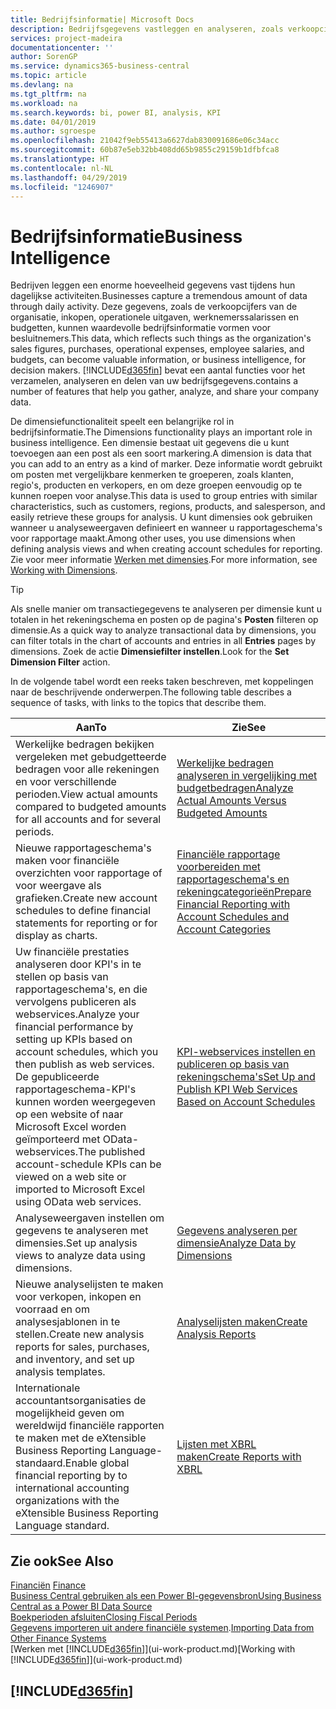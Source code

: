 ```yaml
---
title: Bedrijfsinformatie| Microsoft Docs
description: Bedrijfsgegevens vastleggen en analyseren, zoals verkoopcijfers, inkopen, operationele uitgaven, werknemerssalarissen en budgetten, die waardevolle informatie kunnen zijn voor bedrijfsinformatie of besluitvorming.
services: project-madeira
documentationcenter: ''
author: SorenGP
ms.service: dynamics365-business-central
ms.topic: article
ms.devlang: na
ms.tgt_pltfrm: na
ms.workload: na
ms.search.keywords: bi, power BI, analysis, KPI
ms.date: 04/01/2019
ms.author: sgroespe
ms.openlocfilehash: 21042f9eb55413a6627dab830091686e06c34acc
ms.sourcegitcommit: 60b87e5eb32bb408dd65b9855c29159b1dfbfca8
ms.translationtype: HT
ms.contentlocale: nl-NL
ms.lasthandoff: 04/29/2019
ms.locfileid: "1246907"
---
```

# <a name="business-intelligence"></a><span data-ttu-id="03ccd-103">Bedrijfsinformatie</span><span class="sxs-lookup"><span data-stu-id="03ccd-103">Business Intelligence</span></span>
<span data-ttu-id="03ccd-104">Bedrijven leggen een enorme hoeveelheid gegevens vast tijdens hun dagelijkse activiteiten.</span><span class="sxs-lookup"><span data-stu-id="03ccd-104">Businesses capture a tremendous amount of data through daily activity.</span></span> <span data-ttu-id="03ccd-105">Deze gegevens, zoals de verkoopcijfers van de organisatie, inkopen, operationele uitgaven, werknemerssalarissen en budgetten, kunnen waardevolle bedrijfsinformatie vormen voor besluitnemers.</span><span class="sxs-lookup"><span data-stu-id="03ccd-105">This data, which reflects such things as the organization's sales figures, purchases, operational expenses, employee salaries, and budgets, can become valuable information, or business intelligence, for decision makers.</span></span> [!INCLUDE[d365fin](includes/d365fin_md.md)] <span data-ttu-id="03ccd-106">bevat een aantal functies voor het verzamelen, analyseren en delen van uw bedrijfsgegevens.</span><span class="sxs-lookup"><span data-stu-id="03ccd-106">contains a number of features that help you gather, analyze, and share your company data.</span></span>

<span data-ttu-id="03ccd-107">De dimensiefunctionaliteit speelt een belangrijke rol in bedrijfsinformatie.</span><span class="sxs-lookup"><span data-stu-id="03ccd-107">The Dimensions functionality plays an important role in business intelligence.</span></span> <span data-ttu-id="03ccd-108">Een dimensie bestaat uit gegevens die u kunt toevoegen aan een post als een soort markering.</span><span class="sxs-lookup"><span data-stu-id="03ccd-108">A dimension is data that you can add to an entry as a kind of marker.</span></span> <span data-ttu-id="03ccd-109">Deze informatie wordt gebruikt om posten met vergelijkbare kenmerken te groeperen, zoals klanten, regio's, producten en verkopers, en om deze groepen eenvoudig op te kunnen roepen voor analyse.</span><span class="sxs-lookup"><span data-stu-id="03ccd-109">This data is used to group entries with similar characteristics, such as customers, regions, products, and salesperson, and easily retrieve these groups for analysis.</span></span> <span data-ttu-id="03ccd-110">U kunt dimensies ook gebruiken wanneer u analyseweergaven definieert en wanneer u rapportageschema's voor rapportage maakt.</span><span class="sxs-lookup"><span data-stu-id="03ccd-110">Among other uses, you use dimensions  when defining analysis views and when creating account schedules for reporting.</span></span> <span data-ttu-id="03ccd-111">Zie voor meer informatie [Werken met dimensies](finance-dimensions.md).</span><span class="sxs-lookup"><span data-stu-id="03ccd-111">For more information, see [Working with Dimensions](finance-dimensions.md).</span></span>

> [!TIP]
> <span data-ttu-id="03ccd-112">Als snelle manier om transactiegegevens te analyseren per dimensie kunt u totalen in het rekeningschema en posten op de pagina's **Posten** filteren op dimensie.</span><span class="sxs-lookup"><span data-stu-id="03ccd-112">As a quick way to analyze transactional data by dimensions, you can filter totals in the chart of accounts and entries in all **Entries** pages by dimensions.</span></span> <span data-ttu-id="03ccd-113">Zoek de actie **Dimensiefilter instellen**.</span><span class="sxs-lookup"><span data-stu-id="03ccd-113">Look for the **Set Dimension Filter** action.</span></span>  

<span data-ttu-id="03ccd-114">In de volgende tabel wordt een reeks taken beschreven, met koppelingen naar de beschrijvende onderwerpen.</span><span class="sxs-lookup"><span data-stu-id="03ccd-114">The following table describes a sequence of tasks, with links to the topics that describe them.</span></span>  

| <span data-ttu-id="03ccd-115">Aan</span><span class="sxs-lookup"><span data-stu-id="03ccd-115">To</span></span> | <span data-ttu-id="03ccd-116">Zie</span><span class="sxs-lookup"><span data-stu-id="03ccd-116">See</span></span> |
| --- | --- |
|<span data-ttu-id="03ccd-117">Werkelijke bedragen bekijken vergeleken met gebudgetteerde bedragen voor alle rekeningen en voor verschillende perioden.</span><span class="sxs-lookup"><span data-stu-id="03ccd-117">View actual amounts compared to budgeted amounts for all accounts and for several periods.</span></span>|[<span data-ttu-id="03ccd-118">Werkelijke bedragen analyseren in vergelijking met budgetbedragen</span><span class="sxs-lookup"><span data-stu-id="03ccd-118">Analyze Actual Amounts Versus Budgeted Amounts</span></span>](bi-how-analyze-actual-versus-budget.md)|
|<span data-ttu-id="03ccd-119">Nieuwe rapportageschema's maken voor financiële overzichten voor rapportage of voor weergave als grafieken.</span><span class="sxs-lookup"><span data-stu-id="03ccd-119">Create new account schedules to define financial statements for reporting or for display as charts.</span></span>|[<span data-ttu-id="03ccd-120">Financiële rapportage voorbereiden met rapportageschema's en rekeningcategorieën</span><span class="sxs-lookup"><span data-stu-id="03ccd-120">Prepare Financial Reporting with Account Schedules and Account Categories</span></span>](bi-how-work-account-schedule.md)|
|<span data-ttu-id="03ccd-121">Uw financiële prestaties analyseren door KPI's in te stellen op basis van rapportageschema's, en die vervolgens publiceren als webservices.</span><span class="sxs-lookup"><span data-stu-id="03ccd-121">Analyze your financial performance by setting up KPIs based on account schedules, which you then publish as web services.</span></span> <span data-ttu-id="03ccd-122">De gepubliceerde rapportageschema-KPI's kunnen worden weergegeven op een website of naar Microsoft Excel worden geïmporteerd met OData-webservices.</span><span class="sxs-lookup"><span data-stu-id="03ccd-122">The published account-schedule KPIs can be viewed on a web site or imported to Microsoft Excel using OData web services.</span></span>|[<span data-ttu-id="03ccd-123">KPI-webservices instellen en publiceren op basis van rekeningschema's</span><span class="sxs-lookup"><span data-stu-id="03ccd-123">Set Up and Publish KPI Web Services Based on Account Schedules</span></span>](bi-how-to-set-up-and-publish-kpi-web-services-based-on-account-schedules.md)|
|<span data-ttu-id="03ccd-124">Analyseweergaven instellen om gegevens te analyseren met dimensies.</span><span class="sxs-lookup"><span data-stu-id="03ccd-124">Set up analysis views to analyze data using dimensions.</span></span>|[<span data-ttu-id="03ccd-125">Gegevens analyseren per dimensie</span><span class="sxs-lookup"><span data-stu-id="03ccd-125">Analyze Data by Dimensions</span></span>](bi-how-analyze-data-dimension.md)|
|<span data-ttu-id="03ccd-126">Nieuwe analyselijsten te maken voor verkopen, inkopen en voorraad en om analysesjablonen in te stellen.</span><span class="sxs-lookup"><span data-stu-id="03ccd-126">Create new analysis reports for sales, purchases, and inventory, and set up analysis templates.</span></span>|[<span data-ttu-id="03ccd-127">Analyselijsten maken</span><span class="sxs-lookup"><span data-stu-id="03ccd-127">Create Analysis Reports</span></span>](bi-how-create-analysis-views-reports.md)|
|<span data-ttu-id="03ccd-128">Internationale accountantsorganisaties de mogelijkheid geven om wereldwijd financiële rapporten te maken met de eXtensible Business Reporting Language-standaard.</span><span class="sxs-lookup"><span data-stu-id="03ccd-128">Enable global financial reporting by to international accounting organizations with the eXtensible Business Reporting Language standard.</span></span>|[<span data-ttu-id="03ccd-129">Lijsten met XBRL maken</span><span class="sxs-lookup"><span data-stu-id="03ccd-129">Create Reports with XBRL</span></span>](bi-create-reports-with-xbrl.md)|

## <a name="see-also"></a><span data-ttu-id="03ccd-130">Zie ook</span><span class="sxs-lookup"><span data-stu-id="03ccd-130">See Also</span></span>
<span data-ttu-id="03ccd-131">[Financiën](finance.md)  </span><span class="sxs-lookup"><span data-stu-id="03ccd-131">[Finance](finance.md)  </span></span>  
[<span data-ttu-id="03ccd-132">Business Central gebruiken als een Power BI-gegevensbron</span><span class="sxs-lookup"><span data-stu-id="03ccd-132">Using Business Central as a Power BI Data Source</span></span>](across-how-use-financials-data-source-powerbi.md)  
[<span data-ttu-id="03ccd-133">Boekperioden afsluiten</span><span class="sxs-lookup"><span data-stu-id="03ccd-133">Closing Fiscal Periods</span></span>](year-close-years-periods.md)  
<span data-ttu-id="03ccd-134">[Gegevens importeren uit andere financiële systemen](across-import-data-configuration-packages.md).</span><span class="sxs-lookup"><span data-stu-id="03ccd-134">[Importing Data from Other Finance Systems](across-import-data-configuration-packages.md)</span></span>  
<span data-ttu-id="03ccd-135">[Werken met [!INCLUDE[d365fin](includes/d365fin_md.md)]](ui-work-product.md)</span><span class="sxs-lookup"><span data-stu-id="03ccd-135">[Working with [!INCLUDE[d365fin](includes/d365fin_md.md)]](ui-work-product.md)</span></span>

## [!INCLUDE[d365fin](includes/free_trial_md.md)]  
